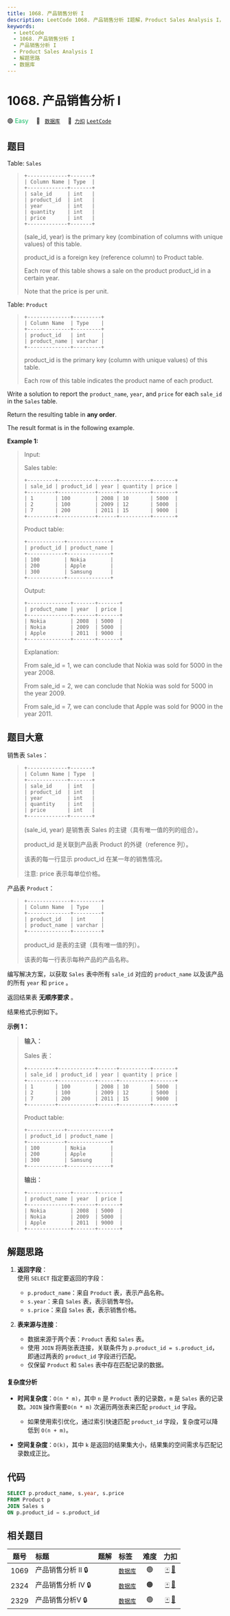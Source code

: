 ```yaml
---
title: 1068. 产品销售分析 I
description: LeetCode 1068. 产品销售分析 I题解，Product Sales Analysis I，包含解题思路、复杂度分析以及完整的 JavaScript 代码实现。
keywords:
  - LeetCode
  - 1068. 产品销售分析 I
  - 产品销售分析 I
  - Product Sales Analysis I
  - 解题思路
  - 数据库
---
```


# 1068. 产品销售分析 I

🟢 <font color=#15bd66>Easy</font>&emsp; 🔖&ensp; [`数据库`](/tag/database.md)&emsp; 🔗&ensp;[`力扣`](https://leetcode.cn/problems/product-sales-analysis-i) [`LeetCode`](https://leetcode.com/problems/product-sales-analysis-i)

## 题目

Table: `Sales`

> ```
> +-------------+-------+
> | Column Name | Type  |
> +-------------+-------+
> | sale_id     | int   |
> | product_id  | int   |
> | year        | int   |
> | quantity    | int   |
> | price       | int   |
> +-------------+-------+
> ```
>
> (sale_id, year) is the primary key (combination of columns with unique values) of this table.
>
> product_id is a foreign key (reference column) to Product table.
>
> Each row of this table shows a sale on the product product_id in a certain year.
>
> Note that the price is per unit.

Table: `Product`

> ```
> +--------------+---------+
> | Column Name  | Type    |
> +--------------+---------+
> | product_id   | int     |
> | product_name | varchar |
> +--------------+---------+
> ```
>
> product_id is the primary key (column with unique values) of this table.
>
> Each row of this table indicates the product name of each product.

Write a solution to report the `product_name`, `year`, and `price` for each
`sale_id` in the `Sales` table.

Return the resulting table in **any order**.

The result format is in the following example.

**Example 1:**

> Input:
>
> Sales table:
>
> ```
> +---------+------------+------+----------+-------+
> | sale_id | product_id | year | quantity | price |
> +---------+------------+------+----------+-------+
> | 1       | 100        | 2008 | 10       | 5000  |
> | 2       | 100        | 2009 | 12       | 5000  |
> | 7       | 200        | 2011 | 15       | 9000  |
> +---------+------------+------+----------+-------+
> ```
>
> Product table:
>
> ```
> +------------+--------------+
> | product_id | product_name |
> +------------+--------------+
> | 100        | Nokia        |
> | 200        | Apple        |
> | 300        | Samsung      |
> +------------+--------------+
> ```
>
> Output:
>
> ```
> +--------------+-------+-------+
> | product_name | year  | price |
> +--------------+-------+-------+
> | Nokia        | 2008  | 5000  |
> | Nokia        | 2009  | 5000  |
> | Apple        | 2011  | 9000  |
> +--------------+-------+-------+
> ```
>
> Explanation:
>
> From sale_id = 1, we can conclude that Nokia was sold for 5000 in the year 2008.
>
> From sale_id = 2, we can conclude that Nokia was sold for 5000 in the year 2009.
>
> From sale_id = 7, we can conclude that Apple was sold for 9000 in the year 2011.

## 题目大意

销售表 `Sales`：

> ```
> +-------------+-------+
> | Column Name | Type  |
> +-------------+-------+
> | sale_id     | int   |
> | product_id  | int   |
> | year        | int   |
> | quantity    | int   |
> | price       | int   |
> +-------------+-------+
> ```
>
> (sale_id, year) 是销售表 Sales 的主键（具有唯一值的列的组合）。
>
> product_id 是关联到产品表 Product 的外键（reference 列）。
>
> 该表的每一行显示 product_id 在某一年的销售情况。
>
> 注意: price 表示每单位价格。

产品表 `Product`：

> ```
> +--------------+---------+
> | Column Name  | Type    |
> +--------------+---------+
> | product_id   | int     |
> | product_name | varchar |
> +--------------+---------+
> ```
>
> product_id 是表的主键（具有唯一值的列）。
>
> 该表的每一行表示每种产品的产品名称。

编写解决方案，以获取 `Sales` 表中所有 `sale_id` 对应的 `product_name` 以及该产品的所有 `year` 和
`price` 。

返回结果表 **无顺序要求** 。

结果格式示例如下。

**示例 1：**

> **输入：**
>
> Sales 表：
>
> ```
> +---------+------------+------+----------+-------+
> | sale_id | product_id | year | quantity | price |
> +---------+------------+------+----------+-------+
> | 1       | 100        | 2008 | 10       | 5000  |
> | 2       | 100        | 2009 | 12       | 5000  |
> | 7       | 200        | 2011 | 15       | 9000  |
> +---------+------------+------+----------+-------+
> ```
>
> Product table:
>
> ```
> +------------+--------------+
> | product_id | product_name |
> +------------+--------------+
> | 100        | Nokia        |
> | 200        | Apple        |
> | 300        | Samsung      |
> +------------+--------------+
> ```
>
> **输出：**
>
> ```
> +--------------+-------+-------+
> | product_name | year  | price |
> +--------------+-------+-------+
> | Nokia        | 2008  | 5000  |
> | Nokia        | 2009  | 5000  |
> | Apple        | 2011  | 9000  |
> +--------------+-------+-------+
> ```

## 解题思路

1. **返回字段**：  
   使用 `SELECT` 指定要返回的字段：

   - `p.product_name`：来自 `Product` 表，表示产品名称。
   - `s.year`：来自 `Sales` 表，表示销售年份。
   - `s.price`：来自 `Sales` 表，表示销售价格。

2. **表来源与连接**：
   - 数据来源于两个表：`Product` 表和 `Sales` 表。
   - 使用 `JOIN` 将两张表连接，关联条件为 `p.product_id = s.product_id`，即通过两表的 `product_id` 字段进行匹配。
   - 仅保留 `Product` 和 `Sales` 表中存在匹配记录的数据。

#### 复杂度分析

- **时间复杂度**：`O(n * m)`，其中 `n` 是 `Product` 表的记录数，`m` 是 `Sales` 表的记录数。`JOIN` 操作需要`O(n * m)` 次遍历两张表来匹配 `product_id` 字段。

  - 如果使用索引优化，通过索引快速匹配 `product_id` 字段，复杂度可以降低到 `O(n + m)`。

- **空间复杂度**：`O(k)`，其中 `k` 是返回的结果集大小，结果集的空间需求与匹配记录数成正比。

## 代码

```sql
SELECT p.product_name, s.year, s.price
FROM Product p
JOIN Sales s
ON p.product_id = s.product_id
```

## 相关题目

<!-- prettier-ignore -->
| 题号 | 标题 | 题解 | 标签 | 难度 | 力扣 |
| :------: | :------ | :------: | :------ | :------: | :------: |
| 1069 | 产品销售分析 II 🔒 |  |  [`数据库`](/tag/database.md) | 🟢 | [🀄️](https://leetcode.cn/problems/product-sales-analysis-ii) [🔗](https://leetcode.com/problems/product-sales-analysis-ii) |
| 2324 | 产品销售分析 IV 🔒 |  |  [`数据库`](/tag/database.md) | 🟠 | [🀄️](https://leetcode.cn/problems/product-sales-analysis-iv) [🔗](https://leetcode.com/problems/product-sales-analysis-iv) |
| 2329 | 产品销售分析Ⅴ 🔒 |  |  [`数据库`](/tag/database.md) | 🟢 | [🀄️](https://leetcode.cn/problems/product-sales-analysis-v) [🔗](https://leetcode.com/problems/product-sales-analysis-v) |